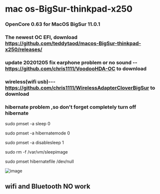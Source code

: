 # mac os-BigSur-thinkpad-x250
### OpenCore 0.63 for MacOS BigSur 11.0.1 
 

### The newest OC EFI, download https://github.com/teddytaod/macos-BigSur-thinkpad-x250/releases/
### update 20201205 fix earphone problem or no sound --https://github.com/chris1111/VoodooHDA-OC to download
### wireless(wifi usb)---https://github.com/chris1111/WirelessAdapterCloverBigSur  to download


###  hibernate problem ,so don't forget completely turn off hibernate
sudo pmset -a sleep 0

sudo pmset -a hibernatemode 0

sudo pmset -a disablesleep 1

sudo rm -f /var/vm/sleepimage

sudo pmset hibernatefile /dev/null


![image](https://github.com/teddytaod/macos-BigSur-thinkpad-x250/blob/master/BigSur-beta6.png)
## wifi and Bluetooth NO work
